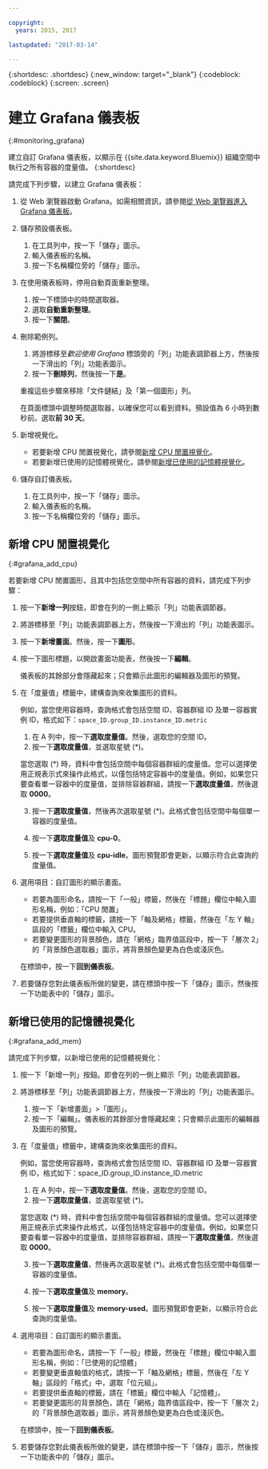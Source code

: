 ```yaml
---

copyright:
  years: 2015, 2017

lastupdated: "2017-03-14"

---
```



{:shortdesc: .shortdesc}
{:new_window: target="_blank"}
{:codeblock: .codeblock}
{:screen: .screen}

# 建立 Grafana 儀表板
{:#monitoring_grafana}

建立自訂 Grafana 儀表板，以顯示在 {{site.data.keyword.Bluemix}} 組織空間中執行之所有容器的度量值。
{:shortdesc}

請完成下列步驟，以建立 Grafana 儀表板：

1. 從 Web 瀏覽器啟動 Grafana。如需相關資訊，請參閱[從 Web 瀏覽器進入 Grafana 儀表板](monitoring_analyzing_metrics_grafana.html#launch_grafana_from_browser)。

2. 儲存預設儀表板。

    1. 在工具列中，按一下「儲存」圖示。
    2. 輸入儀表板的名稱。
    3. 按一下名稱欄位旁的「儲存」圖示。
   
3. 在使用儀表板時，停用自動頁面重新整理。 

    1. 按一下標頭中的時間選取器。
    2. 選取**自動重新整理**。
    3. 按一下**關閉**。
 
 5. 刪除範例列。
 
     1. 將游標移至*歡迎使用 Grafana* 標頭旁的「列」功能表調節器上方，然後按一下滑出的「列」功能表圖示。
     2. 按一下**刪除列**，然後按一下**是**。
     
     重複這些步驟來移除「文件鏈結」及「第一個圖形」列。 
     
     在頁面標頭中調整時間選取器，以確保您可以看到資料。預設值為 6 小時到數秒前。選取**前 30 天**。
     
6. 新增視覺化。

    * 若要新增 CPU 閒置視覺化，請參閱[新增 CPU 閒置視覺化](monitoring_grafana.html#grafana_add_cpu)。
    * 若要新增已使用的記憶體視覺化，請參閱[新增已使用的記憶體視覺化](monitoring_grafana.html#grafana_add_mem)。
        
7. 儲存自訂儀表板。

    1. 在工具列中，按一下「儲存」圖示。
    2. 輸入儀表板的名稱。
    3. 按一下名稱欄位旁的「儲存」圖示。
    

## 新增 CPU 閒置視覺化
{:#grafana_add_cpu}

若要新增 CPU 閒置圖形，且其中包括您空間中所有容器的資料，請完成下列步驟：

1. 按一下**新增一列**按鈕，即會在列的一側上顯示「列」功能表調節器。
    
2. 將游標移至「列」功能表調節器上方，然後按一下滑出的「列」功能表圖示。

3. 按一下**新增畫面**。然後，按一下**圖形**。

4. 按一下圖形標題，以開啟畫面功能表，然後按一下**編輯**。 

    儀表板的其餘部分會隱藏起來；只會顯示此圖形的編輯器及圖形的預覽。
    
5. 在「度量值」標籤中，建構查詢來收集圖形的資料。 

    例如，當您使用容器時，查詢格式會包括空間 ID、容器群組 ID 及單一容器實例 ID，格式如下：`space_ID.group_ID.instance_ID.metric`
        
    1. 在 A 列中，按一下**選取度量值**。然後，選取您的空間 ID。
    2. 按一下**選取度量值**，並選取星號 (\*)。
    
    當您選取 (\*) 時，資料中會包括空間中每個容器群組的度量值。您可以選擇使用正規表示式來操作此格式，以僅包括特定容器中的度量值。例如，如果您只要查看單一容器中的度量值，並排除容器群組，請按一下**選取度量值**，然後選取 **0000**。
        
    3. 按一下**選取度量值**，然後再次選取星號 (\*)。此格式會包括空間中每個單一容器的度量值。
        
    4. 按一下**選取度量值**及 **cpu-0**。
        
    5. 按一下**選取度量值**及 **cpu-idle**。圖形預覽即會更新，以顯示符合此查詢的度量值。
    
6. 選用項目：自訂圖形的顯示畫面。
    
    * 若要為圖形命名，請按一下「一般」標籤，然後在「標題」欄位中輸入圖形名稱，例如：「CPU 閒置」
    * 若要提供垂直軸的標籤，請按一下「軸及網格」標籤，然後在「左 Y 軸」區段的「標籤」欄位中輸入 CPU。
    * 若要變更圖形的背景顏色，請在「網格」臨界值區段中，按一下「層次 2」的「背景顏色選取器」圖示，將背景顏色變更為白色或淺灰色。
    
    在標頭中，按一下**回到儀表板**。
    
7. 若要儲存您對此儀表板所做的變更，請在標頭中按一下「儲存」圖示，然後按一下功能表中的「儲存」圖示。


## 新增已使用的記憶體視覺化
{:#grafana_add_mem}

請完成下列步驟，以新增已使用的記憶體視覺化：

1. 按一下「新增一列」按鈕。即會在列的一側上顯示「列」功能表調節器。
   
2. 將游標移至「列」功能表調節器上方，然後按一下滑出的「列」功能表圖示。

    1. 按一下「新增畫面」>「圖形」。
    2. 按一下「編輯」。儀表板的其餘部分會隱藏起來；只會顯示此圖形的編輯器及圖形的預覽。
    
3. 在「度量值」標籤中，建構查詢來收集圖形的資料。 

    例如，當您使用容器時，查詢格式會包括空間 ID、容器群組 ID 及單一容器實例 ID，格式如下：space_ID.group_ID.instance_ID.metric
        
    1. 在 A 列中，按一下**選取度量值**。然後，選取您的空間 ID。
    2. 按一下**選取度量值**，並選取星號 (\*)。
    
    當您選取 (\*) 時，資料中會包括空間中每個容器群組的度量值。您可以選擇使用正規表示式來操作此格式，以僅包括特定容器中的度量值。例如，如果您只要查看單一容器中的度量值，並排除容器群組，請按一下**選取度量值**，然後選取 **0000**。
    
    3. 按一下**選取度量值**，然後再次選取星號 (\*)。此格式會包括空間中每個單一容器的度量值。
        
    4. 按一下**選取度量值**及 **memory**。
        
    5. 按一下**選取度量值**及 **memory-used**。圖形預覽即會更新，以顯示符合此查詢的度量值。
    
6. 選用項目：自訂圖形的顯示畫面。
    
    * 若要為圖形命名，請按一下「一般」標籤，然後在「標題」欄位中輸入圖形名稱，例如：「已使用的記憶體」
    *  若要變更垂直軸值的格式，請按一下「軸及網格」標籤，然後在「左 Y 軸」區段的「格式」中，選取「位元組」。
    * 若要提供垂直軸的標籤，請在「標籤」欄位中輸入「記憶體」。
    * 若要變更圖形的背景顏色，請在「網格」臨界值區段中，按一下「層次 2」的「背景顏色選取器」圖示，將背景顏色變更為白色或淺灰色。
    
    在標頭中，按一下**回到儀表板**。

7. 若要儲存您對此儀表板所做的變更，請在標頭中按一下「儲存」圖示，然後按一下功能表中的「儲存」圖示。


